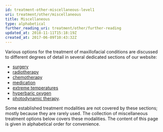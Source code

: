 ```yaml
---
id: treatment-other-miscellaneous-level1
uri: treatment/other/miscellaneous
title: Miscellaneous
type: alphabetical
further_reading_uri: treatment/other/further-reading
updated_at: 2018-11-11T15:18:19Z
created_at: 2017-06-09T10:43:32Z
---
```


<p>Various options for the treatment of maxillofacial conditions
    are discussed to different degrees of detail in several dedicated
    sections of our website:</p>
<ul>
    <li><a href="/treatment/surgery">surgery</a></li>
    <li><a href="/treatment/radiotherapy">radiotherapy</a></li>
    <li><a href="/treatment/chemotherapy">chemotherapy</a></li>
    <li><a href="/treatment/other/medication">medication</a></li>
    <li><a href="/treatment/other/extreme-temperatures">extreme temperatures</a></li>
    <li><a href="/treatment/other/hyperbaric-oxygen">hyperbaric oxygen</a></li>
    <li><a href="/treatment/other/photodynamic-therapy">photodynamic therapy</a>.</li>
</ul>
<p>Some established treatment modalities are not covered by these
    sections; mostly because they are rarely used. The collection
    of miscellaneous treatment options below covers these modalities.
    The content of this page is given in alphabetical order for
    convenience.</p>
